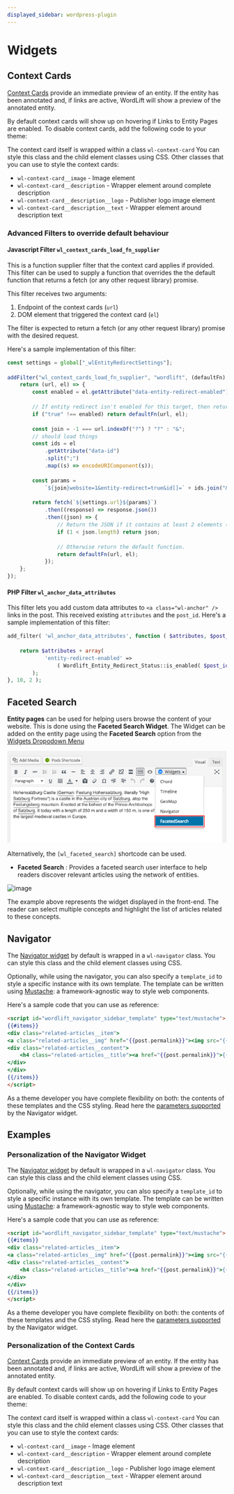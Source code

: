 ```yaml
---
displayed_sidebar: wordpress-plugin
---
```


# Widgets

## Context Cards

[Context Cards](discover#context-cards) provide an immediate preview of an entity. If the entity has been annotated and, if links are active, WordLift will show a preview of the annotated entity.

By default context cards will show up on hovering if Links to Entity Pages are enabled. To disable context cards, add the following code to your theme:

The context card itself is wrapped within a class `wl-context-card` You can style this class and the child element classes using CSS. Other classes that you can use to style the context cards:

- `wl-context-card__image` - Image element
- `wl-context-card__description` - Wrapper element around complete description
- `wl-context-card__description__logo` - Publisher logo image element
- `wl-context-card__description__text` - Wrapper element around description text

### Advanced Filters to override default behaviour

#### Javascript Filter `wl_context_cards_load_fn_supplier`

This is a function supplier filter that the context card applies if provided. This filter can be used to supply a function that overrides the the default function that returns a fetch (or any other request library) promise.

This filter receives two arguments:

1. Endpoint of the context cards (`url`)
2. DOM element that triggered the context card (`el`)

The filter is expected to return a fetch (or any other request library) promise with the desired request.

Here's a sample implementation of this filter:

```Javascript
const settings = global["_wlEntityRedirectSettings"];

addFilter("wl_context_cards_load_fn_supplier", "wordlift", (defaultFn) => {
    return (url, el) => {
        const enabled = el.getAttribute("data-entity-redirect-enabled");

        // If entity redirect isn't enabled for this target, then return the defaultFn.
        if ("true" !== enabled) return defaultFn(url, el);

        const join = -1 === url.indexOf("?") ? "?" : "&";
        // should load things
        const ids = el
            .getAttribute("data-id")
            .split(";")
            .map((s) => encodeURIComponent(s));

        const params =
            `${join}website=1&entity-redirect=true&id[]=` + ids.join("&id[]=");

        return fetch(`${settings.url}${params}`)
            .then((response) => response.json())
            .then((json) => {
                // Return the JSON if it contains at least 2 elements (i.e. an entity and the web site).
                if (1 < json.length) return json;

                // Otherwise return the default function.
                return defaultFn(url, el);
            });
    };
});
```

#### PHP Filter `wl_anchor_data_attributes`

This filter lets you add custom data attributes to `<a class="wl-anchor" />` links in the post. This received existing `attributes` and the `post_id`. Here's a sample implementation of this filter:

```PHP
add_filter( 'wl_anchor_data_attributes', function ( $attributes, $post_id ) {

    return $attributes + array(
            'entity-redirect-enabled' =>
                ( Wordlift_Entity_Redirect_Status::is_enabled( $post_id ) ? 'true' : 'false' )
        );
}, 10, 2 );
```

## Faceted Search

**Entity pages** can be used for helping users browse the content of your website. This is done using the **Faceted Search Widget**.
The Widget can be added on the entity page using the **Faceted Search** option from the [Widgets Dropodown Menu](analysis#wordlift-widgets-menu)

![image](./images/wordlift-edit-entity-faceted-search-widget.png)

Alternatively, the `[wl_faceted_search]` shortcode can be used.

- **Faceted Search**
  : Provides a faceted search user interface to help readers discover relevant articles using the network of entities.

![image](./images/wordlift-edit-entity-faceted-search-widget-frontend.gif)

The example above represents the widget displayed in the front-end. The reader can select multiple concepts and highlight the list of articles related to these concepts.

## Navigator

The [Navigator widget](discover#the-navigator-widget) by default is wrapped in a `wl-navigator` class. You can style this class and the child element classes using CSS.

Optionally, while using the navigator, you can also specify a `template_id` to style a specific instance with its own template.
The template can be written using [Mustache](https://github.com/Mustache/Mustache): a framework-agnostic way to style web components.

Here's a sample code that you can use as reference:

```html
<script id="wordlift_navigator_sidebar_template" type="text/mustache">
{{#items}}
<div class="related-articles__item">
<a class="related-articles__img" href="{{post.permalink}}"><img src="{{{post.thumbnail}}}" alt="{{{post.title}}}" title="{{{post.title}}}"></a>
<div class="related-articles__content">
    <h4 class="related-articles__title"><a href="{{post.permalink}}">{{{post.title}}}</a></h4>
</div>
</div>
{{/items}}
</script>
```

As a theme developer you have complete flexibility on both: the contents of these templates and the CSS styling.
Read here the [parameters supported](shortcodes#navigator-widget) by the Navigator widget.

## Examples

### Personalization of the Navigator Widget

The [Navigator widget](discover#the-navigator-widget) by default is wrapped in a `wl-navigator` class. You can style this class and the child element classes using CSS.

Optionally, while using the navigator, you can also specify a `template_id` to style a specific instance with its own template.
The template can be written using [Mustache](https://github.com/Mustache/Mustache): a framework-agnostic way to style web components.

Here's a sample code that you can use as reference:

```html
<script id="wordlift_navigator_sidebar_template" type="text/mustache">
{{#items}}
<div class="related-articles__item">
<a class="related-articles__img" href="{{post.permalink}}"><img src="{{{post.thumbnail}}}" alt="{{{post.title}}}" title="{{{post.title}}}"></a>
<div class="related-articles__content">
    <h4 class="related-articles__title"><a href="{{post.permalink}}">{{{post.title}}}</a></h4>
</div>
</div>
{{/items}}
</script>
```

As a theme developer you have complete flexibility on both: the contents of these templates and the CSS styling.
Read here the [parameters supported](shortcodes#navigator-widget) by the Navigator widget.

### Personalization of the Context Cards

[Context Cards](discover#context-cards) provide an immediate preview of an entity. If the entity has been annotated and, if links are active, WordLift will show a preview of the annotated entity.

By default context cards will show up on hovering if Links to Entity Pages are enabled. To disable context cards, add the following code to your theme:

The context card itself is wrapped within a class `wl-context-card` You can style this class and the child element classes using CSS. Other classes that you can use to style the context cards:

- `wl-context-card__image` - Image element
- `wl-context-card__description` - Wrapper element around complete description
- `wl-context-card__description__logo` - Publisher logo image element
- `wl-context-card__description__text` - Wrapper element around description text
